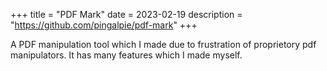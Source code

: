 +++
title = "PDF Mark"
date = 2023-02-19
description = "https://github.com/pingalpie/pdf-mark"
+++

A PDF manipulation tool which I made due to frustration of proprietory pdf manipulators. It has many features which I made myself. 
<!-- more -->

